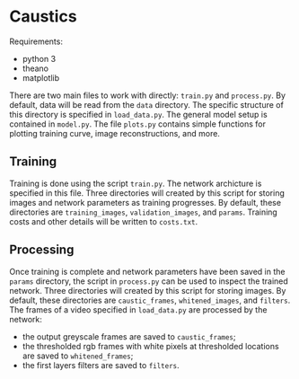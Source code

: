 # Caustics

Requirements:
- python 3
- theano
- matplotlib

There are two main files to work with directly: `train.py` and `process.py`.
By default, data will be read from the `data` directory. The specific structure of this directory is specified in `load_data.py`. The general model setup is contained in `model.py`. The file `plots.py` contains simple functions for plotting training curve, image reconstructions, and more.

## Training

Training is done using the script `train.py`. The network archicture
is specified in this file. Three directories will created by this script for storing images and network parameters as training progresses. By default, these directories are `training_images`, `validation_images`, and `params`. Training costs and other details will be written to `costs.txt`.

## Processing

Once training is complete and network parameters have been saved in the `params` directory, the script in `process.py` can be used to inspect the trained network. Three directories will created by this script for storing images. By default, these directories are `caustic_frames`, `whitened_images`, and `filters`. The frames of a video specified in `load_data.py` are processed by the network:
- the output greyscale frames are saved to `caustic_frames`;
- the thresholded rgb frames with white pixels at thresholded locations are saved to `whitened_frames`;
- the first layers filters are saved to `filters`.






